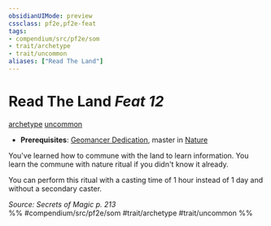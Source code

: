 ```yaml
---
obsidianUIMode: preview
cssclass: pf2e,pf2e-feat
tags:
- compendium/src/pf2e/som
- trait/archetype
- trait/uncommon
aliases: ["Read The Land"]
---
```

# Read The Land  *Feat 12*  
[archetype](/rules/traits/archetype.md)  [uncommon](/rules/traits/uncommon.md)  

- **Prerequisites**: [Geomancer Dedication](/compendium/feats/geomancer-dedication-som.md), master in [Nature](/compendium/skills.md#Nature)

You've learned how to commune with the land to learn information. You learn the commune with nature ritual if you didn't know it already.

You can perform this ritual with a casting time of 1 hour instead of 1 day and without a secondary caster.

*Source: Secrets of Magic p. 213*  
%% #compendium/src/pf2e/som #trait/archetype #trait/uncommon %%